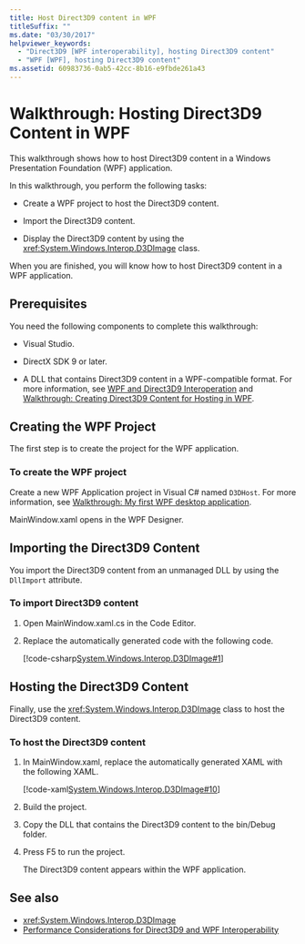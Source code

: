 ```yaml
---
title: Host Direct3D9 content in WPF
titleSuffix: ""
ms.date: "03/30/2017"
helpviewer_keywords:
  - "Direct3D9 [WPF interoperability], hosting Direct3D9 content"
  - "WPF [WPF], hosting Direct3D9 content"
ms.assetid: 60983736-0ab5-42cc-8b16-e9fbde261a43
---
```

# Walkthrough: Hosting Direct3D9 Content in WPF

This walkthrough shows how to host Direct3D9 content in a Windows Presentation Foundation (WPF) application.

In this walkthrough, you perform the following tasks:

- Create a WPF project to host the Direct3D9 content.

- Import the Direct3D9 content.

- Display the Direct3D9 content by using the <xref:System.Windows.Interop.D3DImage> class.

 When you are finished, you will know how to host Direct3D9 content in a WPF application.

## Prerequisites

You need the following components to complete this walkthrough:

- Visual Studio.

- DirectX SDK 9 or later.

- A DLL that contains Direct3D9 content in a WPF-compatible format. For more information, see [WPF and Direct3D9 Interoperation](wpf-and-direct3d9-interoperation.md) and [Walkthrough: Creating Direct3D9 Content for Hosting in WPF](walkthrough-creating-direct3d9-content-for-hosting-in-wpf.md).

## Creating the WPF Project

The first step is to create the project for the WPF application.

### To create the WPF project

Create a new WPF Application project in Visual C# named `D3DHost`. For more information, see [Walkthrough: My first WPF desktop application](../getting-started/walkthrough-my-first-wpf-desktop-application.md).

MainWindow.xaml opens in the WPF Designer.

## Importing the Direct3D9 Content

You import the Direct3D9 content from an unmanaged DLL by using the `DllImport` attribute.

### To import Direct3D9 content

1. Open MainWindow.xaml.cs in the Code Editor.

2. Replace the automatically generated code with the following code.

    [!code-csharp[System.Windows.Interop.D3DImage#1](~/samples/snippets/csharp/VS_Snippets_Wpf/System.Windows.Interop.D3DImage/CS/window1.xaml.cs#1)]

## Hosting the Direct3D9 Content

Finally, use the <xref:System.Windows.Interop.D3DImage> class to host the Direct3D9 content.

### To host the Direct3D9 content

1. In MainWindow.xaml, replace the automatically generated XAML with the following XAML.

    [!code-xaml[System.Windows.Interop.D3DImage#10](~/samples/snippets/csharp/VS_Snippets_Wpf/System.Windows.Interop.D3DImage/CS/window1.xaml#10)]

2. Build the project.

3. Copy the DLL that contains the Direct3D9 content to the bin/Debug folder.

4. Press F5 to run the project.

    The Direct3D9 content appears within the WPF application.

## See also

- <xref:System.Windows.Interop.D3DImage>
- [Performance Considerations for Direct3D9 and WPF Interoperability](performance-considerations-for-direct3d9-and-wpf-interoperability.md)
